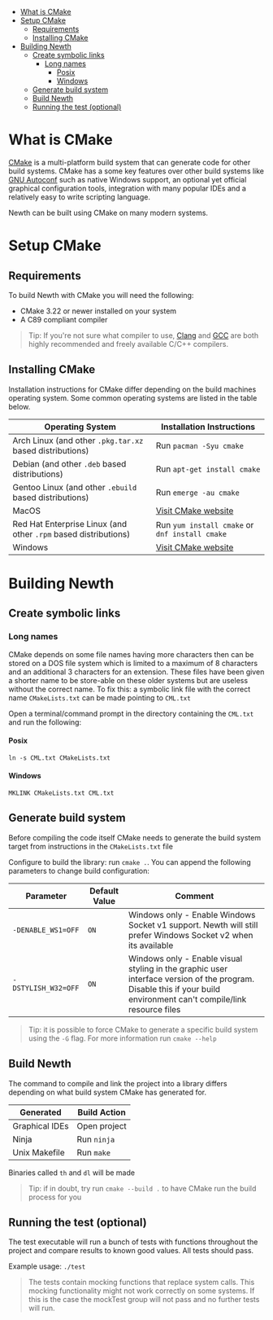 <!-- TOC -->
* [What is CMake](#what-is-cmake)
* [Setup CMake](#setup-cmake)
  * [Requirements](#requirements)
  * [Installing CMake](#installing-cmake)
* [Building Newth](#building-newth)
  * [Create symbolic links](#create-symbolic-links)
    * [Long names](#long-names)
      * [Posix](#posix)
      * [Windows](#windows)
  * [Generate build system](#generate-build-system)
  * [Build Newth](#build-newth)
  * [Running the test (optional)](#running-the-test-optional)
<!-- TOC -->

# What is CMake

[CMake](https://cmake.org/) is a multi-platform build system that can generate code for other build systems.
CMake has a some key features over other build systems like [GNU Autoconf](https://www.gnu.org/software/autoconf/)
such as native Windows support, an optional yet official graphical configuration tools, integration with
many popular IDEs and a relatively easy to write scripting language.

Newth can be built using CMake on many modern systems.

# Setup CMake

## Requirements

To build Newth with CMake you will need the following:

- CMake 3.22 or newer installed on your system
- A C89 compliant compiler

> Tip: If you're not sure what compiler to use, [Clang](https://clang.llvm.org/) and [GCC](https://gcc.gnu.org/) are
> both highly recommended and freely available C/C++ compilers.

## Installing CMake

Installation instructions for CMake differ depending on the build machines operating system.
Some common operating systems are listed in the table below.

| Operating System                                                | Installation Instructions                      |
|-----------------------------------------------------------------|------------------------------------------------|
| Arch Linux (and other `.pkg.tar.xz` based distributions)        | Run `pacman -Syu cmake`                        |
| Debian (and other `.deb` based distributions)                   | Run `apt-get install cmake`                    |
| Gentoo Linux (and other `.ebuild` based distributions)          | Run `emerge -au cmake`                         |
| MacOS                                                           | [Visit CMake website](https://cmake.org/)      |
| Red Hat Enterprise Linux (and other `.rpm` based distributions) | Run `yum install cmake` or `dnf install cmake` |
| Windows                                                         | [Visit CMake website](https://cmake.org/)      |

# Building Newth

## Create symbolic links

### Long names
CMake depends on some file names having more characters then can be stored on a DOS file system which is limited to
a maximum of 8 characters and an additional 3 characters for an extension. These files have been given a shorter name
to be store-able on these older systems but are useless without the correct name.
To fix this: a symbolic link file with the correct name `CMakeLists.txt` can be made pointing to `CML.txt`

Open a terminal/command prompt in the directory containing the `CML.txt` and run the following:
#### Posix
```
ln -s CML.txt CMakeLists.txt
```
#### Windows
```
MKLINK CMakeLists.txt CML.txt 
```

## Generate build system

Before compiling the code itself CMake needs to generate the build system target
from instructions in the `CMakeLists.txt` file

Configure to build the library: run `cmake .`. You can append the following parameters to change build configuration:

| Parameter           | Default Value | Comment                                                                                                                                                             |
|---------------------|---------------|---------------------------------------------------------------------------------------------------------------------------------------------------------------------|
| `-DENABLE_WS1=OFF`  | `ON`          | Windows only - Enable Windows Socket v1 support. Newth will still prefer Windows Socket v2 when its available                                                       |
| `-DSTYLISH_W32=OFF` | `ON`          | Windows only - Enable visual styling in the graphic user interface version of the program. Disable this if your build environment can't compile/link resource files |

> Tip: it is possible to force CMake to generate a specific build system using the `-G` flag.
> For more information run `cmake --help`

## Build Newth

The command to compile and link the project into a library differs
depending on what build system CMake has generated for.

| Generated      | Build Action |
|----------------|--------------|
| Graphical IDEs | Open project |
| Ninja          | Run `ninja`  |
| Unix Makefile  | Run `make`   |

Binaries called `th` and `dl` will be made

> Tip: if in doubt, try run `cmake --build .` to have CMake run the build process for you 

## Running the test (optional)

The test executable will run a bunch of tests with functions throughout the project
and compare results to known good values. All tests should pass.

Example usage: `./test`

> The tests contain mocking functions that replace system calls.
This mocking functionality might not work correctly on some systems. If this is the case the mockTest group will not
pass and no further tests will run.